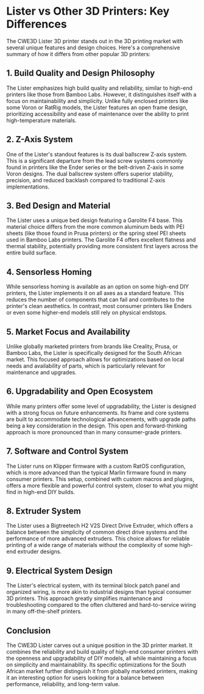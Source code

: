 # Lister vs Other 3D Printers: Key Differences

The CWE3D Lister 3D printer stands out in the 3D printing market with several unique features and design choices. Here's a comprehensive summary of how it differs from other popular 3D printers:

## 1. Build Quality and Design Philosophy

The Lister emphasizes high build quality and reliability, similar to high-end printers like those from Bamboo Labs. However, it distinguishes itself with a focus on maintainability and simplicity. Unlike fully enclosed printers like some Voron or RatRig models, the Lister features an open frame design, prioritizing accessibility and ease of maintenance over the ability to print high-temperature materials.

## 2. Z-Axis System

One of the Lister's standout features is its dual ballscrew Z-axis system. This is a significant departure from the lead screw systems commonly found in printers like the Ender series or the belt-driven Z-axis in some Voron designs. The dual ballscrew system offers superior stability, precision, and reduced backlash compared to traditional Z-axis implementations.

## 3. Bed Design and Material

The Lister uses a unique bed design featuring a Garolite F4 base. This material choice differs from the more common aluminum beds with PEI sheets (like those found in Prusa printers) or the spring steel PEI sheets used in Bamboo Labs printers. The Garolite F4 offers excellent flatness and thermal stability, potentially providing more consistent first layers across the entire build surface.

## 4. Sensorless Homing

While sensorless homing is available as an option on some high-end DIY printers, the Lister implements it on all axes as a standard feature. This reduces the number of components that can fail and contributes to the printer's clean aesthetics. In contrast, most consumer printers like Enders or even some higher-end models still rely on physical endstops.

## 5. Market Focus and Availability

Unlike globally marketed printers from brands like Creality, Prusa, or Bamboo Labs, the Lister is specifically designed for the South African market. This focused approach allows for optimizations based on local needs and availability of parts, which is particularly relevant for maintenance and upgrades.

## 6. Upgradability and Open Ecosystem

While many printers offer some level of upgradability, the Lister is designed with a strong focus on future enhancements. Its frame and core systems are built to accommodate technological advancements, with upgrade paths being a key consideration in the design. This open and forward-thinking approach is more pronounced than in many consumer-grade printers.

## 7. Software and Control System

The Lister runs on Klipper firmware with a custom RatOS configuration, which is more advanced than the typical Marlin firmware found in many consumer printers. This setup, combined with custom macros and plugins, offers a more flexible and powerful control system, closer to what you might find in high-end DIY builds.

## 8. Extruder System

The Lister uses a Bigtreetech H2 V2S Direct Drive Extruder, which offers a balance between the simplicity of common direct drive systems and the performance of more advanced extruders. This choice allows for reliable printing of a wide range of materials without the complexity of some high-end extruder designs.

## 9. Electrical System Design

The Lister's electrical system, with its terminal block patch panel and organized wiring, is more akin to industrial designs than typical consumer 3D printers. This approach greatly simplifies maintenance and troubleshooting compared to the often cluttered and hard-to-service wiring in many off-the-shelf printers.

## Conclusion

The CWE3D Lister carves out a unique position in the 3D printer market. It combines the reliability and build quality of high-end consumer printers with the openness and upgradability of DIY models, all while maintaining a focus on simplicity and maintainability. Its specific optimizations for the South African market further distinguish it from globally marketed printers, making it an interesting option for users looking for a balance between performance, reliability, and long-term value.